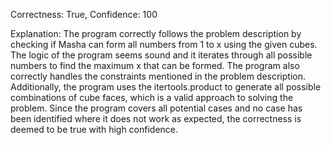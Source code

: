 Correctness: True, Confidence: 100

Explanation: The program correctly follows the problem description by checking if Masha can form all numbers from 1 to x using the given cubes. The logic of the program seems sound and it iterates through all possible numbers to find the maximum x that can be formed. The program also correctly handles the constraints mentioned in the problem description. Additionally, the program uses the itertools.product to generate all possible combinations of cube faces, which is a valid approach to solving the problem. Since the program covers all potential cases and no case has been identified where it does not work as expected, the correctness is deemed to be true with high confidence.